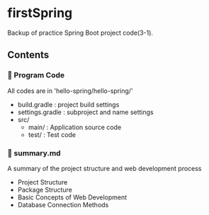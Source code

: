# firstSpring
Backup of practice Spring Boot project code(3-1).


## Contents
### 🧾 Program Code
All codes are in 'hello-spring/hello-spring/'
- build.gradle : project build settings
- settings.gradle : subproject and name settings
- src/
  - main/ : Application source code
  - test/ : Test code

### 📝 summary.md
A summary of the project structure and web development process
- Project Structure
- Package Structure
- Basic Concepts of Web Development
- Database Connection Methods